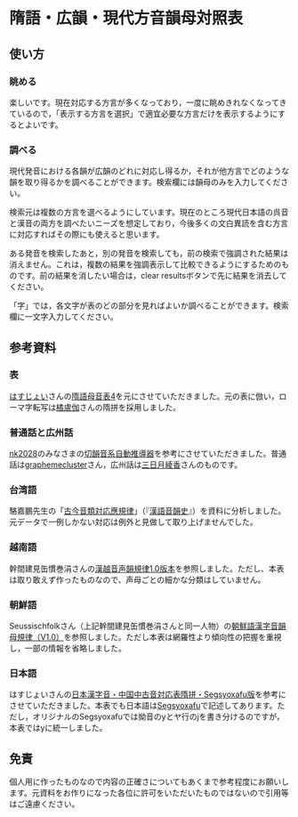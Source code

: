 # 隋語・広韻・現代方音韻母対照表

## 使い方

### 眺める
楽しいです。現在対応する方言が多くなっており，一度に眺めきれなくなってきているので，「表示する方言を選択」で適宜必要な方言だけを表示するようにするとよいです。

### 調べる
現代発音における各韻が広韻のどれに対応し得るか，それが他方言でどのような韻を取り得るかを調べることができます。検索欄には韻母のみを入力してください。

検索元は複数の方言を選べるようにしています。現在のところ現代日本語の呉音と漢音の両方を調べたいニーズを想定しており，今後多くの文白異読を含む方言に対応すればその際にも使えると思います。

ある発音を検索したあと，別の発音を検索しても，前の検索で強調された結果は消えません。これは，複数の結果を強調表示して比較できるようにするためのものです。前の結果を消したい場合は，clear resultsボタンで先に結果を消去してください。

「字」では，各文字が表のどの部分を見ればよいか調べることができます。検索欄に一文字入力してください。

## 参考資料

### 表
[はすじょい](https://twitter.com/sosoBOTpi)さんの[隋語母音表4](https://sozysozbot.github.io/zyegnio_xrynmu/%E9%9A%8B%E8%AA%9E%E6%AF%8D%E9%9F%B3%E8%A1%A84_.html)を元にさせていただきました。元の表に倣い，ローマ字転写は[橘盧伽](https://twitter.com/magnezone462)さんの隋拼を採用しました。

### 普通話と広州話
[nk2028](https://nk2028.shn.hk/)のみなさまの[切韻音系自動推導器](https://nk2028.shn.hk/qieyun-autoderiver/)を参考にさせていただきました。普通話は[graphemecluster](https://twitter.com/graphemecluster)さん，広州話は[三日月綾香](https://twitter.com/ayaka4f)さんのものです。

### 台湾語
駱嘉鵬先生の「[古今音類対応應規律](http://www.kaphing.idv.tw/loh/hanyu/course/c6.htm)」（『[漢語音韻史](http://www.kaphing.idv.tw/loh/hanyu/index.htm)』）を資料に分析しました。元データで一例しかない対応は例外と見做して取り上げませんでした。

### 越南語
幹間建見缶慣巻涓さんの[漢越音声韻規律1.0版本](https://zhuanlan.zhihu.com/p/543167846)を参照しました。ただし、本表は取り敢えず作ったものなので、声母ごとの細かな分類はしていません。

### 朝鮮語
Seussischfolkさん（上記幹間建見缶慣巻涓さんと同一人物）の[朝鮮語漢字音韻母規律（V1.0）](https://zhuanlan.zhihu.com/p/533405769)を参照しました。ただし本表は網羅性より傾向性の把握を重視し，一部の情報を省略しました。

### 日本語
はすじょいさんの[日本漢字音・中国中古音対応表隋拼・Segsyoxafu版](https://sozysozbot.github.io/kanzihom_taihogxeu/%E5%AF%BE%E5%BF%9C%E8%A1%A8.html)を参考にさせていただきました。本表でも日本語は[Segsyoxafu](https://segsyoxafu.wordpress.com/)で記述してあります。ただし，オリジナルのSegsyoxafuでは拗音のyとヤ行のjを書き分けるのですが，本表ではyに統一しました。

## 免責

個人用に作ったものなので内容の正確さについてもあくまで参考程度にお願いします。元資料をお作りになった各位に許可をいただいたものではないので引用等はご遠慮ください。
